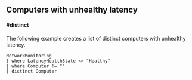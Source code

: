 ## Computers with unhealthy latency
#### #distinct
<!-- article_id: 3107‎2017‏‎03827014 -->

The following example creates a list of distinct computers with unhealthy latency.
```OQL
NetworkMonitoring 
| where LatencyHealthState <> "Healthy" 
| where Computer != "" 
| distinct Computer
```